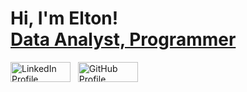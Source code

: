 # Hi, I'm Elton! <br/> [Data Analyst, Programmer]()
<a href="https://www.linkedin.com/in/elton-s"><img src="https://github.com/user-attachments/assets/7b7495a2-1915-472b-8817-f101e3f56341" alt="LinkedIn Profile" width="96" height="32"></a> &nbsp;
<a href="https://github.com/git-elton-s/git-elton-s"><img src="https://github.com/user-attachments/assets/796d29a2-c594-48a7-b8b2-44d8b8ec418e" alt="GitHub Profile" width="96" height="32"></a>
